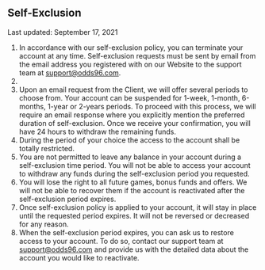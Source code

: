 ## Self-Exclusion

<Version>Last updated: September 17, 2021</Version>

1.  In accordance with our self-exclusion policy, you can terminate your account at any time. Self-exclusion requests must be sent by email from the email address you registered with on our Website to the support team at <a target='_blank' href="mailto:support@odds96.com">support@odds96.com</a>.
2.
3.  Upon an email request from the Client, we will offer several periods to choose from. Your account can be suspended for 1-week, 1-month, 6-months, 1-year or 2-years periods. To proceed with this process, we will require an email response where you explicitly mention the preferred duration of self-exclusion. Once we receive your confirmation, you will have 24 hours to withdraw the remaining funds.
4.  During the period of your choice the access to the account shall be totally restricted.
5.  You are not permitted to leave any balance in your account during a self-exclusion time period. You will not be able to access your account to withdraw any funds during the self-exclusion period you requested.
6.  You will lose the right to all future games, bonus funds and offers. We will not be able to recover them if the account is reactivated after the self-exclusion period expires.
7.  Once self-exclusion policy is applied to your account, it will stay in place until the requested period expires. It will not be reversed or decreased for any reason.
8.  When the self-exclusion period expires, you can ask us to restore access to your account. To do so, contact our support team at <a target='_blank' href="mailto:support@odds96.com">support@odds96.com</a> and provide us with the detailed data about the account you would like to reactivate.
<!--stackedit_data:
eyJoaXN0b3J5IjpbMTM2MzM5MTU5NCwyMTEwNzExMTEwXX0=
-->